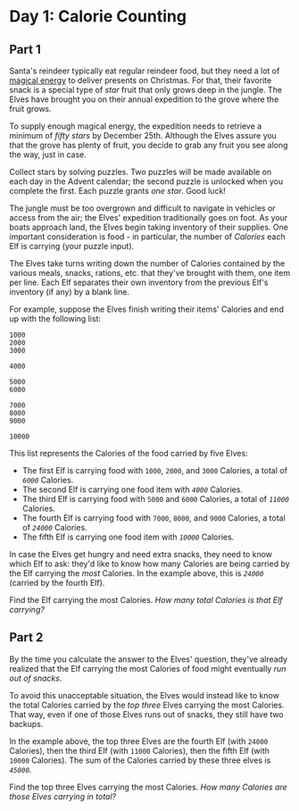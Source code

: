 # Day 1: Calorie Counting


## Part 1
Santa's reindeer typically eat regular reindeer food, but they need a lot of
[magical energy](https://adventofcode.com/2018/day/25) to deliver presents on
Christmas. For that, their favorite snack is a special type of _star_ fruit
that only grows deep in the jungle. The Elves have brought you on their annual
expedition to the grove where the fruit grows.

To supply enough magical energy, the expedition needs to retrieve a minimum of
_fifty stars_ by December 25th. Although the Elves assure you that the grove
has plenty of fruit, you decide to grab any fruit you see along the way, just
in case.

Collect stars by solving puzzles. Two puzzles will be made available on each
day in the Advent calendar; the second puzzle is unlocked when you complete
the first. Each puzzle grants _one star_. Good luck!

The jungle must be too overgrown and difficult to navigate in vehicles or
access from the air; the Elves' expedition traditionally goes on foot. As your
boats approach land, the Elves begin taking inventory of their supplies. One
important consideration is food - in particular, the number of _Calories_ each
Elf is carrying (your puzzle input).

The Elves take turns writing down the number of Calories contained by the
various meals, snacks, rations, etc. that they've brought with them, one item
per line. Each Elf separates their own inventory from the previous Elf's
inventory (if any) by a blank line.

For example, suppose the Elves finish writing their items' Calories and end up
with the following list:

    
    
    1000
    2000
    3000
    
    4000
    
    5000
    6000
    
    7000
    8000
    9000
    
    10000
    

This list represents the Calories of the food carried by five Elves:

  * The first Elf is carrying food with `1000`, `2000`, and `3000` Calories, a total of _`6000`_ Calories.
  * The second Elf is carrying one food item with _`4000`_ Calories.
  * The third Elf is carrying food with `5000` and `6000` Calories, a total of _`11000`_ Calories.
  * The fourth Elf is carrying food with `7000`, `8000`, and `9000` Calories, a total of _`24000`_ Calories.
  * The fifth Elf is carrying one food item with _`10000`_ Calories.

In case the Elves get hungry and need extra snacks, they need to know which
Elf to ask: they'd like to know how many Calories are being carried by the Elf
carrying the _most_ Calories. In the example above, this is _`24000`_ (carried
by the fourth Elf).

Find the Elf carrying the most Calories. _How many total Calories is that Elf
carrying?_




## Part 2


By the time you calculate the answer to the Elves' question, they've already
realized that the Elf carrying the most Calories of food might eventually _run
out of snacks_.

To avoid this unacceptable situation, the Elves would instead like to know the
total Calories carried by the _top three_ Elves carrying the most Calories.
That way, even if one of those Elves runs out of snacks, they still have two
backups.

In the example above, the top three Elves are the fourth Elf (with `24000`
Calories), then the third Elf (with `11000` Calories), then the fifth Elf
(with `10000` Calories). The sum of the Calories carried by these three elves
is _`45000`_.

Find the top three Elves carrying the most Calories. _How many Calories are
those Elves carrying in total?_

